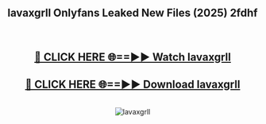 <h2>lavaxgrll Onlyfans Leaked New Files (2025) 2fdhf</h2>
<br>
<div align="center">
<h2><a href="https://mediafiles.top/lavaxgrll&ref=git" rel="nofollow">🔴 CLICK HERE 🌐==►► Watch lavaxgrll</a></h2>
<h2><a href="https://mediafiles.top/lavaxgrll&ref=git" rel="nofollow">🔴 CLICK HERE 🌐==►► Download lavaxgrll</a></h2>
<br>
<a href="https://mediafiles.top/lavaxgrll&ref=git" rel="nofollow" data-target="animated-image.originalLink"><img src="https://i.ibb.co.com/xMMVF88/686577567.gif" alt="lavaxgrll" style="max-width: 100%; display: inline-block;" data-target="animated-image.originalImage"></a>
</div>
<br>
<br>
